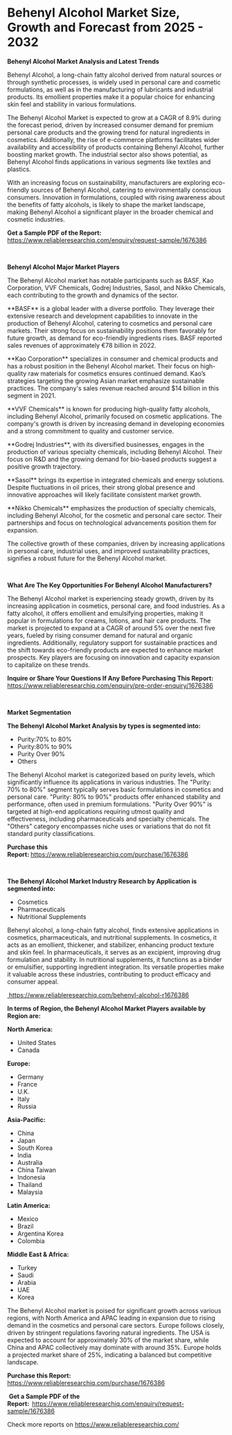 <p><h1>Behenyl Alcohol Market Size, Growth and Forecast from 2025 - 2032</h1></p><p><strong>Behenyl Alcohol Market Analysis and Latest Trends</strong></p>
<p><p>Behenyl Alcohol, a long-chain fatty alcohol derived from natural sources or through synthetic processes, is widely used in personal care and cosmetic formulations, as well as in the manufacturing of lubricants and industrial products. Its emollient properties make it a popular choice for enhancing skin feel and stability in various formulations.</p><p>The Behenyl Alcohol Market is expected to grow at a CAGR of 8.9% during the forecast period, driven by increased consumer demand for premium personal care products and the growing trend for natural ingredients in cosmetics. Additionally, the rise of e-commerce platforms facilitates wider availability and accessibility of products containing Behenyl Alcohol, further boosting market growth. The industrial sector also shows potential, as Behenyl Alcohol finds applications in various segments like textiles and plastics.</p><p>With an increasing focus on sustainability, manufacturers are exploring eco-friendly sources of Behenyl Alcohol, catering to environmentally conscious consumers. Innovation in formulations, coupled with rising awareness about the benefits of fatty alcohols, is likely to shape the market landscape, making Behenyl Alcohol a significant player in the broader chemical and cosmetic industries.</p></p>
<p><strong>Get a Sample PDF of the Report:&nbsp;</strong> <a href="https://www.reliableresearchiq.com/enquiry/request-sample/1676386?utm_campaign=2214&utm_medium=2&utm_source=Github&utm_content=ia&utm_term=30012025&utm_id=behenyl-alcohol">https://www.reliableresearchiq.com/enquiry/request-sample/1676386</a></p>
<p>&nbsp;</p>
<p><strong>Behenyl Alcohol Major Market Players</strong></p>
<p><p>The Behenyl Alcohol market has notable participants such as BASF, Kao Corporation, VVF Chemicals, Godrej Industries, Sasol, and Nikko Chemicals, each contributing to the growth and dynamics of the sector.</p><p>**BASF** is a global leader with a diverse portfolio. They leverage their extensive research and development capabilities to innovate in the production of Behenyl Alcohol, catering to cosmetics and personal care markets. Their strong focus on sustainability positions them favorably for future growth, as demand for eco-friendly ingredients rises. BASF reported sales revenues of approximately €78 billion in 2022.</p><p>**Kao Corporation** specializes in consumer and chemical products and has a robust position in the Behenyl Alcohol market. Their focus on high-quality raw materials for cosmetics ensures continued demand. Kao’s strategies targeting the growing Asian market emphasize sustainable practices. The company's sales revenue reached around $14 billion in this segment in 2021.</p><p>**VVF Chemicals** is known for producing high-quality fatty alcohols, including Behenyl Alcohol, primarily focused on cosmetic applications. The company's growth is driven by increasing demand in developing economies and a strong commitment to quality and customer service. </p><p>**Godrej Industries**, with its diversified businesses, engages in the production of various specialty chemicals, including Behenyl Alcohol. Their focus on R&D and the growing demand for bio-based products suggest a positive growth trajectory.</p><p>**Sasol** brings its expertise in integrated chemicals and energy solutions. Despite fluctuations in oil prices, their strong global presence and innovative approaches will likely facilitate consistent market growth.</p><p>**Nikko Chemicals** emphasizes the production of specialty chemicals, including Behenyl Alcohol, for the cosmetic and personal care sector. Their partnerships and focus on technological advancements position them for expansion.</p><p>The collective growth of these companies, driven by increasing applications in personal care, industrial uses, and improved sustainability practices, signifies a robust future for the Behenyl Alcohol market.</p></p>
<p>&nbsp;</p>
<p><strong>What Are The Key Opportunities For Behenyl Alcohol Manufacturers?</strong></p>
<p><p>The Behenyl Alcohol market is experiencing steady growth, driven by its increasing application in cosmetics, personal care, and food industries. As a fatty alcohol, it offers emollient and emulsifying properties, making it popular in formulations for creams, lotions, and hair care products. The market is projected to expand at a CAGR of around 5% over the next five years, fueled by rising consumer demand for natural and organic ingredients. Additionally, regulatory support for sustainable practices and the shift towards eco-friendly products are expected to enhance market prospects. Key players are focusing on innovation and capacity expansion to capitalize on these trends.</p></p>
<p><strong>Inquire or Share Your Questions If Any Before Purchasing This Report:</strong> <a href="https://www.reliableresearchiq.com/enquiry/pre-order-enquiry/1676386?utm_campaign=2214&utm_medium=2&utm_source=Github&utm_content=ia&utm_term=30012025&utm_id=behenyl-alcohol">https://www.reliableresearchiq.com/enquiry/pre-order-enquiry/1676386</a></p>
<p>&nbsp;</p>
<p><strong>Market Segmentation</strong></p>
<p><strong>The Behenyl Alcohol Market Analysis by types is segmented into:</strong></p>
<p><ul><li>Purity:70% to 80%</li><li>Purity:80% to 90%</li><li>Purity Over 90%</li><li>Others</li></ul></p>
<p><p>The Behenyl Alcohol market is categorized based on purity levels, which significantly influence its applications in various industries. The "Purity: 70% to 80%" segment typically serves basic formulations in cosmetics and personal care. "Purity: 80% to 90%" products offer enhanced stability and performance, often used in premium formulations. "Purity Over 90%" is targeted at high-end applications requiring utmost quality and effectiveness, including pharmaceuticals and specialty chemicals. The "Others" category encompasses niche uses or variations that do not fit standard purity classifications.</p></p>
<p><strong>Purchase this Report:&nbsp;</strong><a href="https://www.reliableresearchiq.com/purchase/1676386?utm_campaign=2214&utm_medium=2&utm_source=Github&utm_content=ia&utm_term=30012025&utm_id=behenyl-alcohol">https://www.reliableresearchiq.com/purchase/1676386</a></p>
<p>&nbsp;</p>
<p><strong>The Behenyl Alcohol Market Industry Research by Application is segmented into:</strong></p>
<p><ul><li>Cosmetics</li><li>Pharmaceuticals</li><li>Nutritional Supplements</li></ul></p>
<p><p>Behenyl alcohol, a long-chain fatty alcohol, finds extensive applications in cosmetics, pharmaceuticals, and nutritional supplements. In cosmetics, it acts as an emollient, thickener, and stabilizer, enhancing product texture and skin feel. In pharmaceuticals, it serves as an excipient, improving drug formulation and stability. In nutritional supplements, it functions as a binder or emulsifier, supporting ingredient integration. Its versatile properties make it valuable across these industries, contributing to product efficacy and consumer appeal.</p></p>
<p><a href="https://www.reliableresearchiq.com/behenyl-alcohol-r1676386?utm_campaign=2214&utm_medium=2&utm_source=Github&utm_content=ia&utm_term=30012025&utm_id=behenyl-alcohol">&nbsp;https://www.reliableresearchiq.com/behenyl-alcohol-r1676386</a></p>
<p><strong>In terms of Region, the Behenyl Alcohol Market Players available by Region are:</strong></p>
<p>
    <p> <strong> North America: </strong>
        <ul>
            <li>United States</li>
            <li>Canada</li>
        </ul>
        </p> 
    <p> <strong> Europe: </strong>
        <ul>
            <li>Germany</li>
            <li>France</li>
            <li>U.K.</li>
            <li>Italy</li>
            <li>Russia</li>
        </ul>
        </p> 
    <p> <strong> Asia-Pacific: </strong>
        <ul>
            <li>China</li>
            <li>Japan</li>
            <li>South Korea</li>
            <li>India</li>
            <li>Australia</li>
            <li>China Taiwan</li>
            <li>Indonesia</li>
            <li>Thailand</li>
            <li>Malaysia</li>
        </ul>
        </p> 
    <p> <strong> Latin America: </strong>
        <ul>
            <li>Mexico</li>
            <li>Brazil</li>
            <li>Argentina Korea</li>
            <li>Colombia</li>
        </ul>
        </p> 
    <p> <strong> Middle East & Africa: </strong>
        <ul>
            <li>Turkey</li>
            <li>Saudi</li>
            <li>Arabia</li>
            <li>UAE</li>
            <li>Korea</li>
        </ul>
    </p>
    </p>
<p><p>The Behenyl Alcohol market is poised for significant growth across various regions, with North America and APAC leading in expansion due to rising demand in the cosmetics and personal care sectors. Europe follows closely, driven by stringent regulations favoring natural ingredients. The USA is expected to account for approximately 30% of the market share, while China and APAC collectively may dominate with around 35%. Europe holds a projected market share of 25%, indicating a balanced but competitive landscape.</p></p>
<p><strong>Purchase this Report: </strong><a href="https://www.reliableresearchiq.com/purchase/1676386?utm_campaign=2214&utm_medium=2&utm_source=Github&utm_content=ia&utm_term=30012025&utm_id=behenyl-alcohol">https://www.reliableresearchiq.com/purchase/1676386</a></p>
<p>&nbsp;<strong>Get a Sample PDF of the Report:&nbsp;&nbsp;</strong><a href="https://www.reliableresearchiq.com/enquiry/request-sample/1676386?utm_campaign=2214&utm_medium=2&utm_source=Github&utm_content=ia&utm_term=30012025&utm_id=behenyl-alcohol">https://www.reliableresearchiq.com/enquiry/request-sample/1676386</a></p>
<p><strong></strong></p>
<p>Check more reports on <a href="https://www.reliableresearchiq.com/?utm_campaign=2214&utm_medium=2&utm_source=Github&utm_content=ia&utm_term=30012025&utm_id=behenyl-alcohol">https://www.reliableresearchiq.com/</a></p>